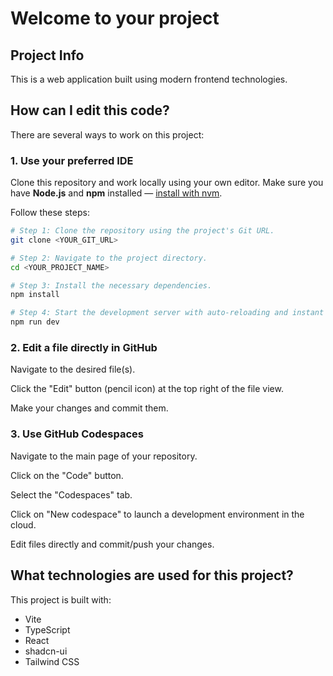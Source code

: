 # Welcome to your project

## Project Info

This is a web application built using modern frontend technologies.

## How can I edit this code?

There are several ways to work on this project:

### 1. Use your preferred IDE

Clone this repository and work locally using your own editor. Make sure you have **Node.js** and **npm** installed — [install with nvm](https://github.com/nvm-sh/nvm#installing-and-updating).

Follow these steps:

```sh
# Step 1: Clone the repository using the project's Git URL.
git clone <YOUR_GIT_URL>

# Step 2: Navigate to the project directory.
cd <YOUR_PROJECT_NAME>

# Step 3: Install the necessary dependencies.
npm install

# Step 4: Start the development server with auto-reloading and instant preview.
npm run dev
```
### 2. Edit a file directly in GitHub

Navigate to the desired file(s).

Click the "Edit" button (pencil icon) at the top right of the file view.

Make your changes and commit them.

### 3. Use GitHub Codespaces

Navigate to the main page of your repository.

Click on the "Code" button.

Select the "Codespaces" tab.

Click on "New codespace" to launch a development environment in the cloud.

Edit files directly and commit/push your changes.

## What technologies are used for this project?

This project is built with:
- Vite
- TypeScript
- React
- shadcn-ui
- Tailwind CSS



